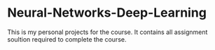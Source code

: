 # Neural-Networks-Deep-Learning

This is my personal projects for the course.
It contains all assignment soultion required to complete the course.
